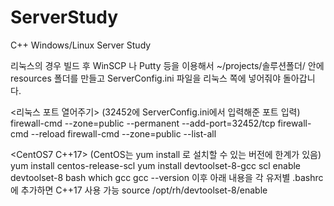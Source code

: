 # ServerStudy
C++ Windows/Linux Server Study

리눅스의 경우 빌드 후 WinSCP 나 Putty 등을 이용해서 
~/projects/솔루션폴더/ 안에 resources 폴더를 만들고 
ServerConfig.ini 파일을 리눅스 쪽에 넣어줘야 돌아갑니다.

<리눅스 포트 열어주기>
(32452에 ServerConfig.ini에서 입력해준 포트 입력)
firewall-cmd --zone=public --permanent --add-port=32452/tcp 
firewall-cmd --reload
firewall-cmd --zone=public --list-all

<CentOS7 C++17>
(CentOS는 yum install 로 설치할 수 있는 버전에 한계가 있음)
yum install centos-release-scl
yum install devtoolset-8-gcc
scl enable devtoolset-8 bash
which gcc
gcc --version
이후 아래 내용을 각 유저별 .bashrc 에 추가하면 C++17 사용 가능
source /opt/rh/devtoolset-8/enable

